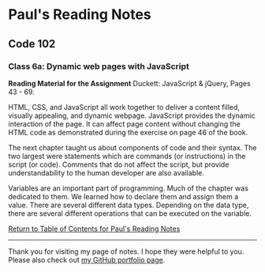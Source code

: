 # Paul's Reading Notes

## Code 102

### Class 6a: Dynamic web pages with JavaScript

**Reading Material for the Assignment**
Duckett: JavaScript & jQuery, Pages 43 - 69.

HTML, CSS, and JavaScript all work together to deliver a content filled, visually appealing, and dynamic webpage.  JavaScript provides the dynamic interaction of the page.  It can affect page content without changing the HTML code as demonstrated during the exercise on page 46 of the book.

The next chapter taught us about components of code and their syntax.  The two largest were statements which are commands (or instructions) in the script (or code).  Comments that do not affect the script, but provide understandability to the human developer are also available.

Variables are an important part of programming.  Much of the chapter was dedicated to them.  We learned how to declare them and assign them a value.  There are several different data types.  Depending on the data type, there are several different operations that can be executed on the variable.


[Return to Table of Contents for Paul's Reading Notes](https://paul-leonard.github.io/reading-notes/ "Go back to find more notes!")

---

Thank you for visiting my page of notes.  I hope they were helpful to you.  Please also check out [my GitHub portfolio page](https://github.com/paul-leonard "Paul's GitHub Portfolio").